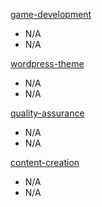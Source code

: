 [game-development](https://github.com/codingcass/game-development)
* N/A
* N/A

[wordpress-theme](https://github.com/codingcass/wordpress-theme)
* N/A
* N/A

[quality-assurance](https://github.com/codingcass/quality-assurance)
* N/A
* N/A

[content-creation](https://github.com/codingcass/content-creation)
* N/A
* N/A
